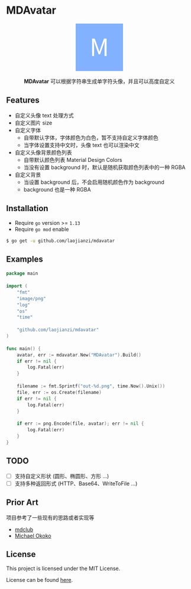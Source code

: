 # MDAvatar

<p align="center">
  <a href="#">
    <img alt="MDAvatar" width="128" height="128" src="https://raw.githubusercontent.com/laojianzi/mdavatar/master/mdavatar.png">
  </a>
</p>
<p align="center">
  <b>MDAvatar</b> 可以根据字符串生成单字符头像，并且可以高度自定义
</p>

## Features

- 自定义头像 text 处理方式
- 自定义图片 size
- 自定义字体
  - 自带默认字体，字体颜色为白色，暂不支持自定义字体颜色
  - 当字体设置支持中文时，头像 text 也可以渲染中文
- 自定义头像背景颜色列表
  - 自带默认颜色列表 Material Design Colors
  - 当没有设置 background 时，默认是随机获取颜色列表中的一种 RGBA
- 自定义背景
  - 当设置 background 后，不会启用随机颜色作为 background
  - background 也是一种 RGBA
  
## Installation

- Require `go` version >= `1.13`
- Require `go mod` enable
  
```bash
$ go get -u github.com/laojianzi/mdavatar
```

## Examples

```go
package main

import (
	"fmt"
	"image/png"
	"log"
	"os"
	"time"

	"github.com/laojianzi/mdavatar"
)

func main() {
	avatar, err := mdavatar.New("MDAvatar").Build()
	if err != nil {
		log.Fatal(err)
	}

	filename := fmt.Sprintf("out-%d.png", time.Now().Unix())
	file, err := os.Create(filename)
	if err != nil {
		log.Fatal(err)
	}
	
	if err := png.Encode(file, avatar); err != nil {
		log.Fatal(err)
	}
}
```

## TODO

- [ ] 支持自定义形状 (圆形、椭圆形、方形 ...)
- [ ] 支持多种返回形式 (HTTP、Base64、WriteToFile ...)

## Prior Art

项目参考了一些现有的思路或者实现等

- [mdclub](https://github.com/zdhxiong/mdclub/tree/master/src/Vendor)
- [Michael Okoko](https://blog.logrocket.com/working-with-go-images/)

## License

This project is licensed under the MIT License.

License can be found [here](https://github.com/laojianzi/mdavatar/blob/master/LICENSE).
